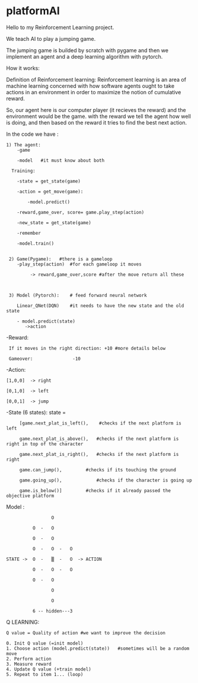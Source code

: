 # platformAI

Hello to my Reinforcement Learning project.



We teach AI to play a jumping game.

The jumping game is builded by scratch with pygame and then we implement an agent and a deep learning algorithm with pytorch.






How it works: 

Definition of Reinforcement learning:
Reinforcement learning is an area of machine learning concerned with how software agents ought to take actions
in an environment in order to maximize the notion of cumulative reward.




So, our agent here is our computer player (it recieves the reward) and the environment would be the game.
with the reward we tell the agent how well is doing, and then based on the reward it tries to find the best next action.


In the code we have :


  	1) The agent:   
		-game
		
		-model   #it must know about both
		
	  Training:
	  
		-state = get_state(game)   
		
		-action = get_move(game):
		
		    -model.predict()
			
		-reward,game_over, score= game.play_step(action)
		
		-new_state = get_state(game)
		
		-remember
		
		-model.train()
		
		
 	 2) Game(Pygame):   #there is a gameloop
		-play_step(action)  #for each gameloop it moves
		
		     -> reward,game_over,score #after the move return all these
 


 	 3) Model (Pytorch):    # feed forward neural network

		Linear_QNet(DQN)    #it needs to have the new state and the old state
		
		- model.predict(state)
		   ->action
		  




-Reward: 
         
	 If it moves in the right direction: +10 #more details below
	 
	 Gameover:			     -10

-Action: 

	[1,0,0]  -> right
	
	[0,1,0]  -> left
	
	[0,0,1]  -> jump 
	

-State (6 states):
	state =	
		 
		 [game.next_plat_is_left(),    #checks if the next platform is left
		 
		 game.next_plat_is_above(),   #checks if the next platform is right in top of the character   
		 
		 game.next_plat_is_right(),   #checks if the next platform is right
		 
		 game.can_jump(), 	      #checks if its touching the ground
		 
		 game.going_up(),             #checks if the character is going up
		 
		 game.is_below()]	      #checks if it already passed the objective platform
		 
		 
	


Model : 
			         
						 
	                 O
			
              O  -   O
		
              O  -   O
				
	          O  - 	 O  -	O
			  
	STATE ->  O  -	 ▒  -	O  -> ACTION
	
	          O  -	 O  -	O
			  
	          O  - 	 O
			  
                     O
						 
                     O
						 
	          6 -- hidden---3     
			  


Q LEARNING: 

	Q value = Quality of action #we want to improve the decision

	0. Init Q value (=init model)
	1. Choose action (model.predict(state))   #sometimes will be a random move
	2. Perform action
	3. Measure reward
	4. Update Q value (+train model)
	5. Repeat to item 1... (loop)

